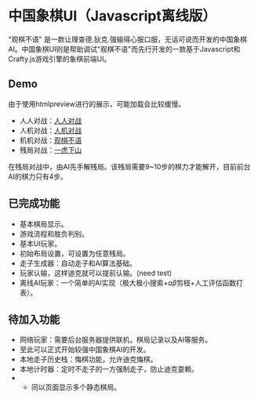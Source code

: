 # 中国象棋UI（Javascript离线版）

"观棋不语" 是一款让理查德.狄克.强输得心服口服，无话可说而开发的中国象棋AI。中国象棋UI则是帮助调试"观棋不语"而先行开发的一款基于Javascript和Crafty.js游戏引擎的象棋前端UI。

## Demo
由于使用htmlpreview进行的展示，可能加载会比较缓慢。

* 人人对战：[人人对战](http://htmlpreview.github.io/?https://raw.githubusercontent.com/JimmyFromSYSU/ChineseChessUI_Javascript/master/UIUI.html)  
* 人机对战：[人机对战](http://htmlpreview.github.io/?https://raw.githubusercontent.com/JimmyFromSYSU/ChineseChessUI_Javascript/master/UIAI.html)  
* 机机对战：[观棋不语](http://htmlpreview.github.io/?https://raw.githubusercontent.com/JimmyFromSYSU/ChineseChessUI_Javascript/master/AIAI.html)
* 残局对战：[一虎下山](http://htmlpreview.github.io/?https://raw.githubusercontent.com/JimmyFromSYSU/ChineseChessUI_Javascript/master/end.html)  

在残局对战中，由AI先手解残局。该残局需要9~10步的棋力才能解开，目前前台AI的棋力只有4步。


## 已完成功能
* 基本棋局显示。
* 游戏流程和胜负判别。
* 基本UI玩家。
* 初始布局设置，可设置为任意残局。
* 走子生成器：自动走子和AI算法基础。
* 玩家认输，这样迪克就可以提前认输。(need test)
* 离线AI玩家：一个简单的AI实现（极大极小搜索+$\alpha \beta$剪枝+人工评估函数打表）。

## 待加入功能
* 网络玩家：需要后台服务器提供联机，棋局记录以及AI等服务。
* 至此可以正式开始较强中国象棋AI的开发。
* 本地走子历史栈：悔棋功能，允许迪克悔棋。
* 本地计时器：定时不走子的一方强制走子，防止迪克耍赖。
* - 同以页面显示多个静态棋局。
